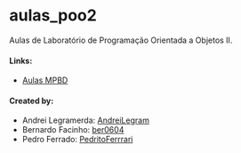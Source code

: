 # aulas_poo2
Aulas de Laboratório de Programação Orientada a Objetos II.

#### Links:
- [Aulas MPBD](https://github.com/AndreiLegram/aulas_mpbd)

#### Created by:

- Andrei Legramerda: [AndreiLegram](https://github.com/AndreiLegram)
- Bernardo Facinho: [ber0604](https://github.com/ber0604)
- Pedro Ferrado: [PedritoFerrrari](https://github.com/PedritoFerrrari)
